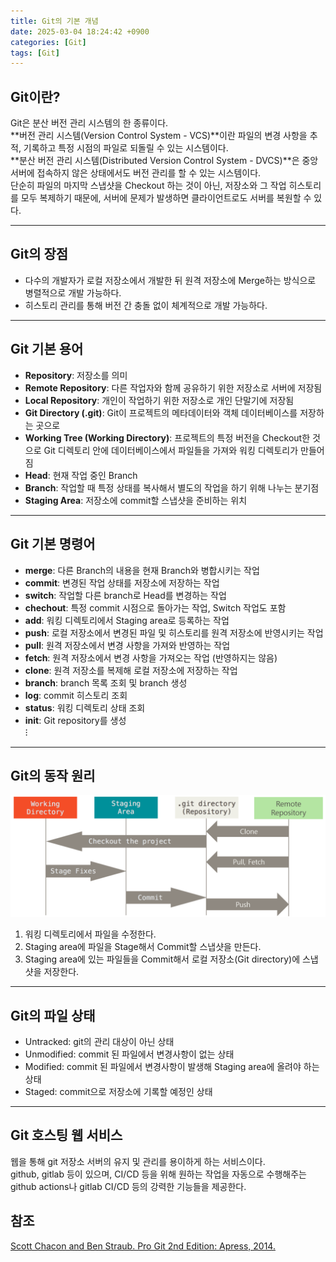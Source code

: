 ```yaml
---
title: Git의 기본 개념
date: 2025-03-04 18:24:42 +0900
categories: [Git]
tags: [Git]
---
```


## **Git이란?**
Git은 분산 버전 관리 시스템의 한 종류이다.  
**버전 관리 시스템(Version Control System - VCS)**이란 파일의 변경 사항을 추적, 기록하고 특정 시점의 파일로 되돌릴 수 있는 시스템이다.  
**분산 버전 관리 시스템(Distributed Version Control System - DVCS)**은 중앙 서버에 접속하지 않은 상태에서도 버전 관리를 할 수 있는 시스템이다.  
단순히 파일의 마지막 스냅샷을 Checkout 하는 것이 아닌, 저장소와 그 작업 히스토리를 모두 복제하기 때문에, 서버에 문제가 발생하면 클라이언트로도 서버를 복원할 수 있다.

---
## **Git의 장점**
- 다수의 개발자가 로컬 저장소에서 개발한 뒤 원격 저장소에 Merge하는 방식으로 병렬적으로 개발 가능하다.
- 히스토리 관리를 통해 버전 간 충돌 없이 체계적으로 개발 가능하다.

---
## **Git 기본 용어**
- **Repository**: 저장소를 의미
- **Remote Repository**: 다른 작업자와 함께 공유하기 위한 저장소로 서버에 저장됨
- **Local Repository**: 개인이 작업하기 위한 저장소로 개인 단말기에 저장됨
- **Git Directory (.git)**: Git이 프로젝트의 메타데이터와 객체 데이터베이스를 저장하는 곳으로
- **Working Tree (Working Directory)**: 프로젝트의 특정 버전을 Checkout한 것으로 Git 디렉토리 안에 데이터베이스에서 파일들을 가져와 워킹 디렉토리가 만들어짐
- **Head**: 현재 작업 중인 Branch
- **Branch**: 작업할 때 특정 상태를 복사해서 별도의 작업을 하기 위해 나누는 분기점
- **Staging Area**: 저장소에 commit할 스냅샷을 준비하는 위치

---
## **Git 기본 명령어**
- **merge**: 다른 Branch의 내용을 현재 Branch와 병합시키는 작업
- **commit**: 변경된 작업 상태를 저장소에 저장하는 작업
- **switch**: 작업할 다른 branch로 Head를 변경하는 작업
- **chechout**: 특정 commit 시점으로 돌아가는 작업, Switch 작업도 포함
- **add**: 워킹 디렉토리에서 Staging area로 등록하는 작업
- **push**: 로컬 저장소에서 변경된 파일 및 히스토리를 원격 저장소에 반영시키는 작업
- **pull**: 원격 저장소에서 변경 사항을 가져와 반영하는 작업
- **fetch**: 원격 저장소에서 변경 사항을 가져오는 작업 (반영하지는 않음)
- **clone**: 원격 저장소를 복제해 로컬 저장소에 저장하는 작업
- **branch**: branch 목록 조회 및 branch 생성
- **log**: commit 히스토리 조회
- **status**: 워킹 디렉토리 상태 조회
- **init**: Git repository를 생성  
⁝

---
## **Git의 동작 원리**
![](/imgs/Git의%20기본%20개념_1.png)

1. 워킹 디렉토리에서 파일을 수정한다.
2. Staging area에 파일을 Stage해서 Commit할 스냅샷을 만든다.
3. Staging area에 있는 파일들을 Commit해서 로컬 저장소(Git directory)에 스냅샷을 저장한다.

---
## **Git의 파일 상태**
- Untracked: git의 관리 대상이 아닌 상태
- Unmodified: commit 된 파일에서 변경사항이 없는 상태
- Modified: commit 된 파일에서 변경사항이 발생해 Staging area에 올려야 하는 상태
- Staged: commit으로 저장소에 기록할 예정인 상태

---
## **Git 호스팅 웹 서비스**
웹을 통해 git 저장소 서버의 유지 및 관리를 용이하게 하는 서비스이다.  
github, gitlab 등이 있으며, CI/CD 등을 위해 원하는 작업을 자동으로 수행해주는 github actions나 gitlab CI/CD 등의 강력한 기능들을 제공한다.

## **참조**
[Scott Chacon and Ben Straub. Pro Git 2nd Edition: Apress, 2014.](https://git-scm.com/book/ko/v2)
